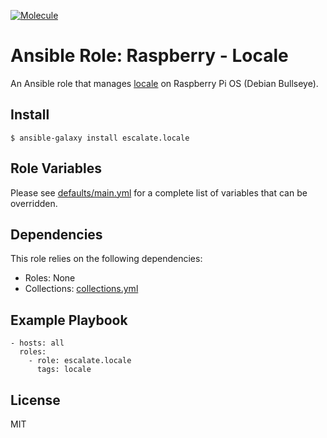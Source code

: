 [![Molecule](https://github.com/escalate/ansible-raspberry-locale/actions/workflows/molecule.yml/badge.svg?branch=master&event=push)](https://github.com/escalate/ansible-raspberry-locale/actions/workflows/molecule.yml)

# Ansible Role: Raspberry - Locale

An Ansible role that manages [locale](https://wiki.debian.org/Locale) on Raspberry Pi OS (Debian Bullseye).

## Install

```
$ ansible-galaxy install escalate.locale
```

## Role Variables

Please see [defaults/main.yml](https://github.com/escalate/ansible-raspberry-locale/blob/master/defaults/main.yml) for a complete list of variables that can be overridden.

## Dependencies

This role relies on the following dependencies:

* Roles: None
* Collections: [collections.yml](https://github.com/escalate/ansible-raspberry-locale/blob/master/collections.yml)

## Example Playbook

```
- hosts: all
  roles:
    - role: escalate.locale
      tags: locale
```

## License

MIT
